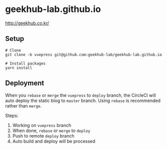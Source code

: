 # geekhub-lab.github.io

http://geekhub.co.kr/

## Setup

```
# Clone
git clone -b vuepress git@github.com:geekhub-lab/geekhub-lab.github.io

# Install packages
yarn install
```

## Deployment

When you `rebase` or `merge` the `vuepress` to `deploy` branch, the CircleCI will auto deploy the static blog to `master` branch. Using `rebase` is recommended rather than `merge`.

Steps:

1. Working on `vuepress` branch
2. When done, `rebase` or `merge` to `deploy`
3. Push to remote `deploy` branch
4. Auto build and deploy will be processed
